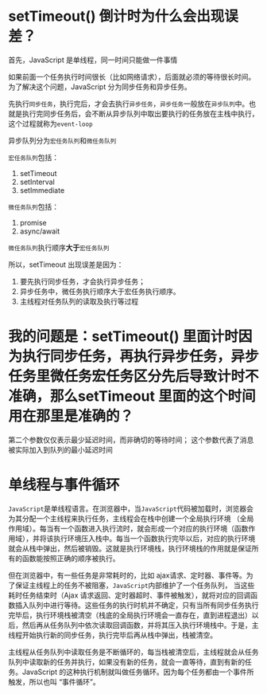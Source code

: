 # setTimeout() 倒计时为什么会出现误差？
首先，JavaScript 是单线程，同一时间只能做一件事情


如果前面一个任务执行时间很长（比如网络请求），后面就必须的等待很长时间。为了解决这个问题，JavaScript 分为同步任务和异步任务。

先执行`同步任务`，执行完后，才会去执行`异步任务`，`异步任务`一般放在`异步队列`中。也就是执行完同步任务后，会不断从异步队列中取出要执行的任务放在主栈中执行，这个过程就称为`event-loop`


异步队列分为`宏任务队列`和`微任务队列`


`宏任务队列`包括：
1. setTimeout
2. setInterval
3. setImmediate

`微任务队列`包括：

1. promise
2. async/await


`微任务队列`执行顺序**大于**`宏任务队列`


所以，setTimeout 出现误差是因为：

1. 要先执行同步任务，才会执行异步任务；
2. 异步任务中，微任务执行顺序大于宏任务执行顺序。
3. 主线程对任务队列的读取及执行等过程

# 我的问题是：setTimeout() 里面计时因为执行同步任务，再执行异步任务，异步任务里微任务宏任务区分先后导致计时不准确，那么setTimeout 里面的这个时间用在那里是准确的？

第二个参数仅仅表示最少延迟时间，而非确切的等待时间；
这个参数代表了消息被实际加入到队列的最小延迟时间



# 单线程与事件循环

`JavaScript`是单线程语言。在浏览器中，当`JavaScript`代码被加载时，浏览器会为其分配一个主线程来执行任务，主线程会在栈中创建一个全局执行环境 （全局作用域）。每当有一个函数进入执行流时，就会形成一个对应的执行环境（函数作用域），并将该执行环境压入栈中。每当一个函数执行完毕以后，对应的执行环境就会从栈中弹出，然后被销毁。这就是执行环境栈，执行环境栈的作用就是保证所有的函数能按照正确的顺序被执行。


但在浏览器中，有一些任务是非常耗时的，比如 ajax请求、定时器、事件等。为了保证主线程上的任务不被阻塞，`JavaScript`内部维护了一个任务队列， 当这些耗时任务结束时（Ajax 请求返回、定时器超时、事件被触发），就将对应的回调函数插入队列中进行等待。这些任务的执行时机并不确定，只有当所有同步任务执行完毕后，执行环境栈被清空（栈底的全局执行环境会一直存在，直到进程退出）以后，然后再从任务队列中依次读取回调函数，并将其压入执行环境栈中。于是，主线程开始执行新的同步任务，执行完毕后再从栈中弹出，栈被清空。


主线程从任务队列中读取任务是不断循环的，每当栈被清空后，主线程就会从任务队列中读取新的任务并执行，如果没有新的任务，就会一直等待，直到有新的任务。JavaScript 的这种执行机制就叫做任务循环。因为每个任务都由一个事件所触发，所以也叫 “事件循环”。